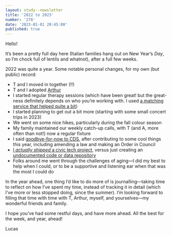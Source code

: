 ```yaml
---
layout: study--newsletter
title: '2022 to 2023'
number: '278'
date: '2023-01-01 20:45:00'
published: true
---
```


Hello!

It’s been a pretty full day here (Italian families hang out on New Year’s _Day_, so I’m chock full of lentils and whatnot), after a full few weeks.

2022 was quite a year. Some notable personal changes, for my own (but public) record:

- T and I moved in together (!!)
- T and I adopted [Arthur](https://lucascherkewski.com/photos/9gudu/)
- I started regular therapy sessions (which have been great! but the great-ness definitely depends on who you’re working with. I used [a matching service that helped quite a bit](https://layla.care/))
- I started planning to get out a bit more (starting with  some small concert trips in 2023)
- We went on some nice hikes, particularly during the fall colour season
- My family maintained our weekly catch-up calls, with T (and A, more often than not!) now a regular fixture
- I said [goodbye-for-now to CDS](https://lucascherkewski.com/hit-and-miss/276-passing-baton/), after contributing to some cool things this year, including amending a law and making an Order in Council
- [I _actually shipped_ a civic tech project](https://poec-explorer.labs.lucascherkewski.com/), versus just creating an [undocumented code or data repository](https://github.com/lchski)
- Folks around me went through the challenges of aging—I did my best to help when I could, or to be a supportive and listening ear when that was the most I could do

In the year ahead, one thing I’d like to do more of is journalling—taking time to reflect on how I’ve spent my time, instead of tracking it in detail (which I’ve more or less stopped doing, since the summer). I’m looking forward to filling that time with time with T, Arthur, myself, and yourselves—my wonderful friends and family.

I hope you’ve had some restful days, and have more ahead. All the best for the week, and year, ahead!

Lucas
